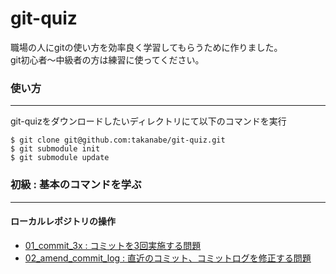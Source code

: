 git-quiz
========

職場の人にgitの使い方を効率良く学習してもらうために作りました。  
git初心者〜中級者の方は練習に使ってください。

### 使い方
----------------------
git-quizをダウンロードしたいディレクトリにて以下のコマンドを実行

```
$ git clone git@github.com:takanabe/git-quiz.git
$ git submodule init
$ git submodule update
```

### 初級 : 基本のコマンドを学ぶ
----------------------
#### ローカルレポジトリの操作
 * [01_commit_3x : コミットを3回実施する問題](01_commit_3x.md)  
 * [02_amend_commit_log : 直近のコミット、コミットログを修正する問題](02_amend_commit_log.md)
 


